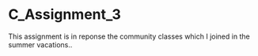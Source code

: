 # C_Assignment_3
This assignment is in reponse the community classes which I joined in the summer vacations..
